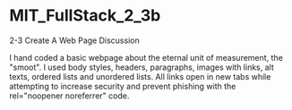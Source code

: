 # MIT_FullStack_2_3b
2-3 Create A Web Page Discussion
<p>
I hand coded a basic webpage about the eternal unit of measurement, the "smoot". I used body styles, headers, paragraphs, images with links, alt texts, ordered lists and unordered lists.  All links open in new tabs while attempting to increase security and prevent phishing with the rel="noopener noreferrer" code.
</p>
